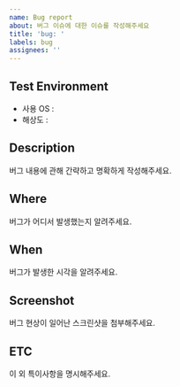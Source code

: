```yaml
---
name: Bug report
about: 버그 이슈에 대한 이슈를 작성해주세요
title: 'bug: '
labels: bug
assignees: ''
---
```


## Test Environment

- 사용 OS :
- 해상도 :

## Description

버그 내용에 관해 간략하고 명확하게 작성해주세요.

## Where

버그가 어디서 발생했는지 알려주세요.

## When

버그가 발생한 시각을 알려주세요.

## Screenshot

버그 현상이 일어난 스크린샷을 첨부해주세요.

## ETC

이 외 특이사항을 명시해주세요.
